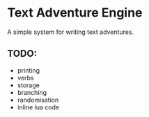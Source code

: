 # Text Adventure Engine
A simple system for writing text adventures.

## TODO:
+ printing
+ verbs
+ storage
+ branching
+ randomisation
+ inline lua code
